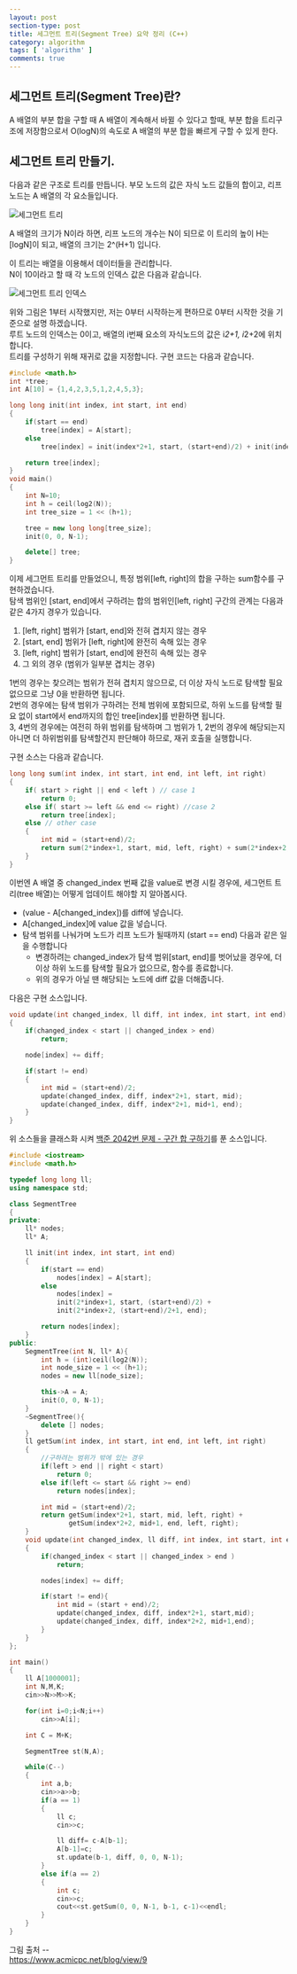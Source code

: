 ```yaml
---
layout: post
section-type: post
title: 세그먼트 트리(Segment Tree) 요약 정리 (C++)
category: algorithm
tags: [ 'algorithm' ]
comments: true
---
```


## 세그먼트 트리(Segment Tree)란?

A 배열의 부분 합을 구할 때 A 배열이 계속해서 바뀔 수 있다고 할때, 부분 합을 트리구조에 저장함으로서 O(logN)의 속도로 A 배열의 부분 합을 빠르게 구할 수 있게 한다.

## 세그먼트 트리 만들기.

다음과 같은 구조로 트리를 만듭니다. 부모 노드의 값은 자식 노드 값들의 합이고, 리프 노드는 A 배열의 각 요소들입니다.

![세그먼트 트리](/images/posts/segment_tree.png)

A 배열의 크기가 N이라 하면, 리프 노드의 개수는 N이 되므로 이 트리의 높이 H는 [logN]이 되고, 배열의 크기는 2^(H+1) 입니다.  

이 트리는 배열을 이용해서 데이터들을 관리합니다.  
N이 10이라고 할 때 각 노드의 인덱스 값은 다음과 같습니다.  

![세그먼트 트리 인덱스](/images/posts/segment_tree_index.png)

위와 그림은 1부터 시작했지만, 저는 0부터 시작하는게 편하므로 0부터 시작한 것을 기준으로 설명 하겠습니다.  
루트 노드의 인덱스는 0이고, 배열의 i번째 요소의 자식노드의 값은 i*2+1, i*2+2에 위치합니다.  
트리를 구성하기 위해 재귀로 값을 지정합니다. 구현 코드는 다음과 같습니다.

``` cpp
#include <math.h>
int *tree;
int A[10] = {1,4,2,3,5,1,2,4,5,3};

long long init(int index, int start, int end)
{    
    if(start == end)
        tree[index] = A[start];
    else
        tree[index] = init(index*2+1, start, (start+end)/2) + init(index*2+2, (start+end)/2 + 1, end);

    return tree[index];
}
void main()
{    
    int N=10;
    int h = ceil(log2(N));
    int tree_size = 1 << (h+1);

    tree = new long long[tree_size];
    init(0, 0, N-1);

    delete[] tree;
}
```

이제 세그먼트 트리를 만들었으니, 특정 범위[left, right]의 합을 구하는 sum함수를 구현하겠습니다.  
탐색 범위인 [start, end]에서 구하려는 합의 범위인[left, right] 구간의 관계는 다음과 같은 4가지 경우가 있습니다.

1. [left, right] 범위가 [start, end]와 전혀 겹치지 않는 경우
2. [start, end] 범위가 [left, right]에 완전히 속해 있는 경우
3. [left, right] 범위가 [start, end]에 완전히 속해 있는 경우
4. 그 외의 경우 (범위가 일부분 겹치는 경우)

1번의 경우는 찾으려는 범위가 전혀 겹치지 않으므로, 더 이상 자식 노드로 탐색할 필요없으므로 그냥 0을 반환하면 됩니다.  
2번의 경우에는 탐색 범위가 구하려는 전체 범위에 포함되므로, 하위 노드를 탐색할 필요 없이 start에서 end까지의 합인 tree[index]를 반환하면 됩니다.  
3, 4번의 경우에는 여전히 하위 범위를 탐색하며 그 범위가 1, 2번의 경우에 해당되는지 아니면 더 하위범위를 탐색할건지 판단해야 하므로, 재귀 호출을 실행합니다.  

구현 소스는 다음과 같습니다.

``` cpp
long long sum(int index, int start, int end, int left, int right)
{
    if( start > right || end < left ) // case 1
        return 0;
    else if( start >= left && end <= right) //case 2
        return tree[index];
    else // other case
    {
        int mid = (start+end)/2;
        return sum(2*index+1, start, mid, left, right) + sum(2*index+2, mid+1, end, left, right);
    }
}
```

이번엔 A 배열 중 changed_index 번째 값을 value로 변경 시킬 경우에, 세그먼트 트리(tree 배열)는 어떻게 업데이트 해야할 지 알아봅시다.  

- (value - A[changed_index])를 diff에 넣습니다.
- A[changed_index]에 value 값을 넣습니다.
- 탐색 범위를 나눠가며 노드가 리프 노드가 될때까지 (start == end) 다음과 같은 일을 수행합니다
    - 변경하려는 changed_index가 탐색 범위[start, end]를 벗어났을 경우에, 더 이상 하위 노드를 탐색할 필요가 없으므로, 함수를 종료합니다.
    - 위의 경우가 아닐 땐 해당되는 노드에 diff 값을 더해줍니다.

다음은 구현 소스입니다.
``` cpp
void update(int changed_index, ll diff, int index, int start, int end)
{
    if(changed_index < start || changed_index > end)
        return;

    node[index] += diff;

    if(start != end)
    {
        int mid = (start+end)/2;
        update(changed_index, diff, index*2+1, start, mid);
        update(changed_index, diff, index*2+1, mid+1, end);
    }
}
```

위 소스들을 클래스화 시켜 [백준 2042번 문제 - 구간 합 구하기](https://www.acmicpc.net/problem/2042)를 푼 소스입니다.

``` cpp
#include <iostream>
#include <math.h>

typedef long long ll;
using namespace std;

class SegmentTree
{
private:
    ll* nodes;
    ll* A;

    ll init(int index, int start, int end)
    {
        if(start == end)
            nodes[index] = A[start];
        else
            nodes[index] =
            init(2*index+1, start, (start+end)/2) +
            init(2*index+2, (start+end)/2+1, end);

        return nodes[index];
    }
public:
    SegmentTree(int N, ll* A){
        int h = (int)ceil(log2(N));
        int node_size = 1 << (h+1);
        nodes = new ll[node_size];

        this->A = A;
        init(0, 0, N-1);
    }
    ~SegmentTree(){
        delete [] nodes;
    }
    ll getSum(int index, int start, int end, int left, int right)
    {
        //구하려는 범위가 밖에 있는 경우
        if(left > end || right < start)
            return 0;
        else if(left <= start && right >= end)
            return nodes[index];

        int mid = (start+end)/2;
        return getSum(index*2+1, start, mid, left, right) +
               getSum(index*2+2, mid+1, end, left, right);
    }
    void update(int changed_index, ll diff, int index, int start, int end)
    {
        if(changed_index < start || changed_index > end )
            return;

        nodes[index] += diff;

        if(start != end){
            int mid = (start + end)/2;
            update(changed_index, diff, index*2+1, start,mid);
            update(changed_index, diff, index*2+2, mid+1,end);
        }
    }
};

int main()
{
    ll A[1000001];
    int N,M,K;
    cin>>N>>M>>K;

    for(int i=0;i<N;i++)
        cin>>A[i];

    int C = M+K;

    SegmentTree st(N,A);

    while(C--)
    {
        int a,b;
        cin>>a>>b;
        if(a == 1)
        {
            ll c;
            cin>>c;

            ll diff= c-A[b-1];
            A[b-1]=c;
            st.update(b-1, diff, 0, 0, N-1);
        }
        else if(a == 2)
        {
            int c;
            cin>>c;
            cout<<st.getSum(0, 0, N-1, b-1, c-1)<<endl;
        }
    }
}
```

그림 출처 --  
https://www.acmicpc.net/blog/view/9  
